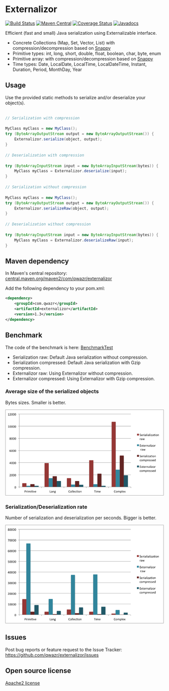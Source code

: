 # Externalizor

[![Build Status](https://travis-ci.org/qwazr/externalizor.svg?branch=master)](https://travis-ci.org/qwazr/externalizor)
[![Maven Central](https://maven-badges.herokuapp.com/maven-central/com.qwazr/externalizor/badge.svg)](https://maven-badges.herokuapp.com/maven-central/com.qwazr/externalizor)
[![Coverage Status](https://coveralls.io/repos/github/qwazr/externalizor/badge.svg?branch=master)](https://coveralls.io/github/qwazr/externalizor?branch=master)
[![Javadocs](http://www.javadoc.io/badge/com.qwazr/externalizor.svg)](http://www.javadoc.io/doc/com.qwazr/externalizor)

Efficient (fast and small) Java serialization using Externalizable interface.

- Concrete Collections (Map, Set, Vector, List) with compression/decompression based on [Snappy](https://github.com/xerial/snappy-java)
- Primitive types: int, long, short, double, float, boolean, char, byte, enum
- Primitive array: with compression/decompression based on [Snappy](https://github.com/xerial/snappy-java)
- Time types: Date, LocalDate, LocalTime, LocalDateTime, Instant, Duration, Period, MonthDay, Year

## Usage

Use the provided static methods to serialize and/or deserialize your object(s). 

```java

// Serialization with compression

MyClass myClass = new MyClass();
try (ByteArrayOutputStream output = new ByteArrayOutputStream()) {
    Externalizor.serialize(object, output);
}

// Deserialization with compression

try (ByteArrayInputStream input = new ByteArrayInputStream(bytes)) {
    MyClass myClass = Externalizor.deserialize(input);
}

// Serialization without compression

MyClass myClass = new MyClass();
try (ByteArrayOutputStream output = new ByteArrayOutputStream()) {
    Externalizor.serializeRaw(object, output);
}

// Deserialization without compression

try (ByteArrayInputStream input = new ByteArrayInputStream(bytes)) {
    MyClass myClass = Externalizor.deserializeRaw(input);
}
```

## Maven dependency

In Maven's central repository:
[central.maven.org/maven2/com/qwazr/externalizor](http://central.maven.org/maven2/com/qwazr/externalizor)

Add the following dependency to your pom.xml:

```xml
<dependency>
    <groupId>com.qwazr</groupId>
    <artifactId>externalizor</artifactId>
    <version>1.3</version>
</dependency>
```

## Benchmark

The code of the benchmark is here:
[BenchmarkTest](src/test/java/com/qwazr/externalizor/BenchmarkTest.java)

- Serialization raw: Default Java serialization without compression.
- Serialization compressed: Default Java serialization with Gzip compression.
- Externalizor raw: Using Externalizor without compression.
- Externalizor compressed: Using Externalizor with Gzip compression.

### Average size of the serialized objects

Bytes sizes. Smaller is better.

![Byte size](byte_size.png)

### Serialization/Deserialization rate

Number of serialization and deserialization per seconds. Bigger is better.

![Rate](rate.png)

## Issues

Post bug reports or feature request to the Issue Tracker:
https://github.com/qwazr/externalizor/issues

## Open source license

[Apache2 license](https://github.com/qwazr/externalizor/blob/master/LICENSE)

